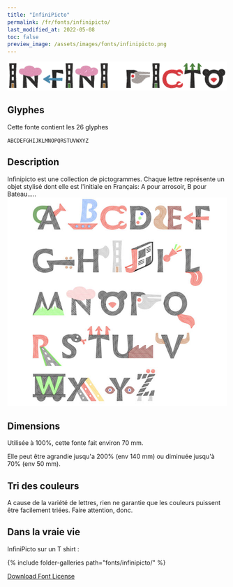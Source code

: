 ```yaml
---
title: "InfiniPicto"
permalink: /fr/fonts/infinipicto/
last_modified_at: 2022-05-08
toc: false
preview_image: /assets/images/fonts/infinipicto.png
---
```

![InfiniPicto](/assets/images/fonts/infinipicto.png)
## Glyphes

Cette fonte contient les 26 glyphes

	ABCDEFGHIJKLMNOPQRSTUVWXYZ

## Description
Infinipicto est une collection de pictogrammes. Chaque lettre représente un objet stylisé dont elle est l'initiale en Français: A pour arrosoir, B pour Bateau.....
![Sample ](/assets/images/fonts/infinipicto3.jpg)

## Dimensions


Utilisée à 100%, cette fonte fait environ 70 mm.

Elle peut être agrandie jusqu'a 200% (env 140 mm) ou diminuée jusqu'à 70% (env 50 mm).

## Tri des couleurs

A cause de la variété de lettres, rien ne garantie que les couleurs puissent être facilement triées. Faire attention, donc.

## Dans la vraie vie 

InfiniPicto sur un T shirt :

{% include folder-galleries path="fonts/infinipicto/" %}


[Download Font License](https://github.com/inkstitch/inkstitch/tree/main/fonts/infinipicto/LICENSE)
